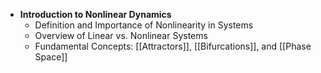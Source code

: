 
- **Introduction to Nonlinear Dynamics**
  - Definition and Importance of Nonlinearity in Systems
  - Overview of Linear vs. Nonlinear Systems
  - Fundamental Concepts: [[Attractors]], [[Bifurcations]], and [[Phase Space]]
